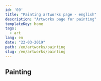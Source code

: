 ```yaml
---
id: '09'
title: "Painting artworks page - english"
description: "Artworks page for painting"
templateKey: home
tags:
  - art
lang: en
date: "22-03-2019"
path: /en/artworks/painting
slug: /en/artworks/painting
---
```


## Painting

